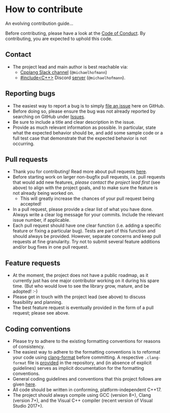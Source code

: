 # How to contribute

An evolving contribution guide...

Before contributing, please have a look at the [Code of Conduct](CODE_OF_CONDUCT.md).
By contributing, you are expected to uphold this code.

## Contact

* The project lead and main author is best reachable via:
  * [Cpplang Slack channel](https://cpplang.slack.com/) (`@michaelhofmann`)
  * [#include<C++>](https://www.includecpp.org/) Discord [server](https://discord.gg/ZPErMGW)
    (`@michaelhofmann`).

## Reporting bugs

* The easiest way to report a bug is to simply [file an issue](https://github.com/kmhofmann/selene/issues/new)
here on GitHub.
* Before doing so, please ensure the bug was not already reported by searching on GitHub under
[Issues](https://github.com/kmhofmann/selene/issues).
* Be sure to include a title and clear description in the issue.
* Provide as much relevant information as possible. In particular, state what the expected behavior should be, and add
some sample code or a full test case that demonstrate that the expected behavior is not occurring.

## Pull requests

* Thank you for contributing! Read more about pull requests [here](https://help.github.com/articles/about-pull-requests/).
* Before starting work on larger non-bugfix pull requests, i.e. pull requests that would add new features,
*please contact the project lead first* (see above) to align with the project goals, and to make sure the feature is
not already being worked on.
  * This will greatly increase the chances of your pull request being accepted!
* In a pull request, please provide a clear list of what you have done.
Always write a clear log message for your commits.
Include the relevant issue number, if applicable.
* Each pull request should have one clear function (i.e. adding a specific feature or fixing a particular bug).
Tests are part of this function and should always be provided.
However, separate concerns and keep pull requests at fine granularity.
Try not to submit several feature additions and/or bug fixes in one pull request.

## Feature requests

* At the moment, the project does not have a public roadmap, as it currently just has one major contributor working on
it during his spare time. (But who would love to see the library grow, mature, and be adopted! :-) 
* Please get in touch with the project lead (see above) to discuss feasibility and planning.
* The best feature request is eventually provided in the form of a pull request; please see above.

## Coding conventions

* Please try to adhere to the existing formatting conventions for reasons of consistency.
* The easiest way to adhere to the formatting conventions is to reformat your code using
[clang-format](https://clang.llvm.org/docs/ClangFormat.html) before committing.
A respective `.clang-format` file is [provided](.clang-format) in the repository, and (in absence of explicit
guidelines) serves as implicit documentation for the formatting conventions.
* General coding guidelines and conventions that this project follows are given
[here](https://github.com/kmhofmann/cpp_coding_guidelines).
* All code should be written in conforming, platform-independent C++17.
* The project should always compile using GCC (version 8+), Clang (version 7+), and the Visual C++ compiler
(recent version of Visual Studio 2017+).